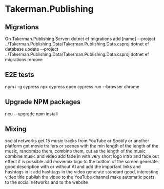 # Takerman.Publishing

## Migrations
On Takerman.Publishing.Server:
dotnet ef migrations add [name] --project ../Takerman.Publishing.Data/Takerman.Publishing.Data.csproj
dotnet ef database update --project ../Takerman.Publishing.Data/Takerman.Publishing.Data.csproj
dotnet ef migrations remove

## E2E tests
npm i -g cypress
npx cypress open
cypress run --browser chrome

## Upgrade NPM packages
ncu --upgrade
npm install


## Mixing
social networks
get 15 music tracks from YouTube or Spotify or another platform
get movie trailers or scenes with the min length of the length of the music, randomize them, combine them, cut as the length of the music
combine music and video
add fade in with very short logo intro and fade out effect
if is possible add moviemix logo to the bottom of the screen
generate good description with or without AI and add the important links and hashtags in it
add hashtags in the video
generate standard good, interesting video title
publish the video to the YouTube channel
make automatic posts to the social networks and to the website
